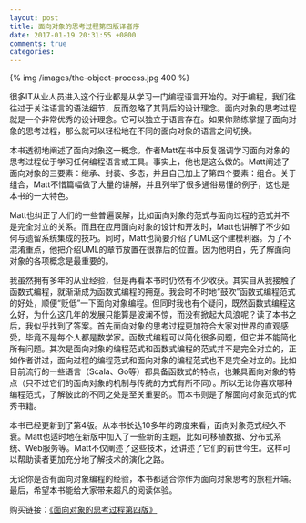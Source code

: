 ```yaml
---
layout: post
title: 面向对象的思考过程第四版译者序
date: 2017-01-19 20:31:55 +0800
comments: true
categories: 
---
```


{% img /images/the-object-process.jpg 400 %}

很多IT从业人员进入这个行业都是从学习一门编程语言开始的。对于编程，我们往往过于关注语言的语法细节，反而忽略了其背后的设计理念。面向对象的思考过程就是一个非常优秀的设计理念。它可以独立于语言存在。如果你熟练掌握了面向对象的思考过程，那么就可以轻松地在不同的面向对象的语言之间切换。

<!-- more -->

本书透彻地阐述了面向对象这一概念。作者Matt在书中反复强调学习面向对象的思考过程优于学习任何编程语言或工具。事实上，他也是这么做的。Matt阐述了面向对象的三要素：继承、封装、多态，并且自己加上了第四个要素：组合。关于组合，Matt不惜篇幅做了大量的讲解，并且列举了很多通俗易懂的例子，这也是本书的一大特色。

Matt也纠正了人们的一些普遍误解，比如面向对象的范式与面向过程的范式并不是完全对立的关系。而且在应用面向对象的设计和开发时，Matt也讲解了不少如何与遗留系统集成的技巧。同时，Matt也简要介绍了UML这个建模利器。为了不混淆重点，他把介绍UML的章节放置在很靠后的位置。因为他明白，先了解面向对象的各项概念是最重要的。

我虽然拥有多年的从业经验，但是再看本书时仍然有不少收获。其实自从我接触了函数式编程，就渐渐成为函数式编程的拥趸。我会时不时地“鼓吹”函数式编程范式的好处，顺便“贬低”一下面向对象编程。但同时我也有个疑问，既然函数式编程这么好，为什么这几年的发展只能算是波澜不惊，而没有掀起大风浪呢？读了本书之后，我似乎找到了答案。首先面向对象的思考过程更加符合大家对世界的直观感受，毕竟不是每个人都是数学家。函数式编程可以简化很多问题，但它并不能简化所有问题。其次是面向对象的编程范式和函数式编程的范式并不是完全对立的，正如作者讲过，面向过程的编程范式和面向对象的编程范式也不是完全对立的。比如目前流行的一些语言（Scala、Go等）都具备函数式的特点，也兼具面向对象的特点（只不过它们的面向对象的机制与传统的方式有所不同）。所以无论你喜欢哪种编程范式，了解彼此的不同之处是至关重要的。而本书则是了解面向对象范式的优秀书籍。

本书已经更新到了第4版。从本书长达10多年的跨度来看，面向对象范式经久不衰。Matt也适时地在新版中加入了一些新的主题，比如可移植数据、分布式系统、Web服务等。Matt不仅阐述了这些技术，还讲述了它们的前世今生。这样可以帮助读者更加充分地了解技术的演化之路。

无论你是否有面向对象编程的经验，本书都适合你作为面向对象思考的旅程开端。最后，希望本书能给大家带来超凡的阅读体验。 

购买链接：[《面向对象的思考过程第四版》](http://product.china-pub.com/5007999)

